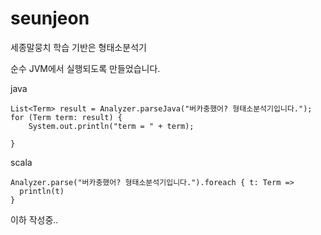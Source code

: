 # seunjeon
세종말뭉치 학습 기반은 형태소분석기

순수 JVM에서 실행되도록 만들었습니다.

java
```
List<Term> result = Analyzer.parseJava("버카충했어? 형태소분석기입니다.");
for (Term term: result) {
    System.out.println("term = " + term);

}
```

scala
```
Analyzer.parse("버카충했어? 형태소분석기입니다.").foreach { t: Term =>
  println(t)
}
```
이하 작성중..